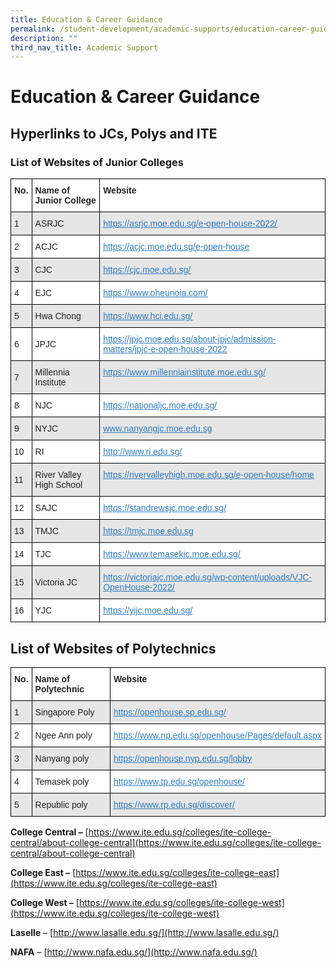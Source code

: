 ```yaml
---
title: Education & Career Guidance
permalink: /student-development/academic-supports/education-career-guidance/
description: ""
third_nav_title: Academic Support
---
```

Education & Career Guidance
===========================

**Hyperlinks to JCs, Polys and ITE**
------------------------------------

### **List of Websites of Junior Colleges**


<table style="border-collapse:collapse;border-spacing:0" class="tg"><thead><tr><th style="background-color:#FFF;border-color:black;border-style:solid;border-width:1px;color:#222;font-family:Arial, sans-serif;font-size:14px;font-weight:bold;overflow:hidden;padding:10px 5px;text-align:left;vertical-align:top;word-break:normal"><span style="font-weight:bold">No.</span></th><th style="background-color:#FFF;border-color:black;border-style:solid;border-width:1px;color:#222;font-family:Arial, sans-serif;font-size:14px;font-weight:bold;overflow:hidden;padding:10px 5px;text-align:left;vertical-align:top;word-break:normal"><span style="font-weight:bold">Name of Junior College</span></th><th style="background-color:#FFF;border-color:black;border-style:solid;border-width:1px;color:#222;font-family:Arial, sans-serif;font-size:14px;font-weight:bold;overflow:hidden;padding:10px 5px;text-align:left;vertical-align:top;word-break:normal"><span style="font-weight:bold">Website</span></th></tr></thead><tbody><tr><td style="background-color:#E6E6E6;border-color:black;border-style:solid;border-width:1px;color:#222;font-family:Arial, sans-serif;font-size:14px;overflow:hidden;padding:10px 5px;text-align:left;vertical-align:middle;word-break:normal">1</td><td style="background-color:#E6E6E6;border-color:black;border-style:solid;border-width:1px;color:#222;font-family:Arial, sans-serif;font-size:14px;overflow:hidden;padding:10px 5px;text-align:left;vertical-align:middle;word-break:normal">ASRJC</td><td style="background-color:#E6E6E6;border-color:black;border-style:solid;border-width:1px;color:#2F7CBF;font-family:Arial, sans-serif;font-size:14px;overflow:hidden;padding:10px 5px;text-align:left;text-decoration:underline;vertical-align:top;word-break:normal"><a href="https://asrjc.moe.edu.sg/e-open-house-2022/"><span style="text-decoration:underline;color:#2F7CBF;background-color:transparent">https://asrjc.moe.edu.sg/e-open-house-2022/</span></a></td></tr><tr><td style="background-color:#FFF;border-color:black;border-style:solid;border-width:1px;color:#222;font-family:Arial, sans-serif;font-size:14px;overflow:hidden;padding:10px 5px;text-align:left;vertical-align:middle;word-break:normal">2</td><td style="background-color:#FFF;border-color:black;border-style:solid;border-width:1px;color:#222;font-family:Arial, sans-serif;font-size:14px;overflow:hidden;padding:10px 5px;text-align:left;vertical-align:middle;word-break:normal">ACJC</td><td style="background-color:#FFF;border-color:black;border-style:solid;border-width:1px;color:#2F7CBF;font-family:Arial, sans-serif;font-size:14px;overflow:hidden;padding:10px 5px;text-align:left;text-decoration:underline;vertical-align:top;word-break:normal"><a href="https://acjc.moe.edu.sg/e-open-house"><span style="text-decoration:underline;color:#2F7CBF;background-color:transparent">https://acjc.moe.edu.sg/e-open-house</span></a></td></tr><tr><td style="background-color:#E6E6E6;border-color:black;border-style:solid;border-width:1px;color:#222;font-family:Arial, sans-serif;font-size:14px;overflow:hidden;padding:10px 5px;text-align:left;vertical-align:middle;word-break:normal">3</td><td style="background-color:#E6E6E6;border-color:black;border-style:solid;border-width:1px;color:#222;font-family:Arial, sans-serif;font-size:14px;overflow:hidden;padding:10px 5px;text-align:left;vertical-align:middle;word-break:normal">CJC</td><td style="background-color:#E6E6E6;border-color:black;border-style:solid;border-width:1px;color:#2F7CBF;font-family:Arial, sans-serif;font-size:14px;overflow:hidden;padding:10px 5px;text-align:left;text-decoration:underline;vertical-align:top;word-break:normal"><a href="https://cjc.moe.edu.sg/"><span style="text-decoration:underline;color:#2F7CBF;background-color:transparent">https://cjc.moe.edu.sg/</span></a></td></tr><tr><td style="background-color:#FFF;border-color:black;border-style:solid;border-width:1px;color:#222;font-family:Arial, sans-serif;font-size:14px;overflow:hidden;padding:10px 5px;text-align:left;vertical-align:middle;word-break:normal">4</td><td style="background-color:#FFF;border-color:black;border-style:solid;border-width:1px;color:#222;font-family:Arial, sans-serif;font-size:14px;overflow:hidden;padding:10px 5px;text-align:left;vertical-align:middle;word-break:normal">EJC</td><td style="background-color:#FFF;border-color:black;border-style:solid;border-width:1px;color:#2F7CBF;font-family:Arial, sans-serif;font-size:14px;overflow:hidden;padding:10px 5px;text-align:left;text-decoration:underline;vertical-align:top;word-break:normal"><a href="https://www.oheunoia.com/"><span style="text-decoration:underline;color:#2F7CBF;background-color:transparent">https://www.oheunoia.com/</span></a></td></tr><tr><td style="background-color:#E6E6E6;border-color:black;border-style:solid;border-width:1px;color:#222;font-family:Arial, sans-serif;font-size:14px;overflow:hidden;padding:10px 5px;text-align:left;vertical-align:middle;word-break:normal">5</td><td style="background-color:#E6E6E6;border-color:black;border-style:solid;border-width:1px;color:#222;font-family:Arial, sans-serif;font-size:14px;overflow:hidden;padding:10px 5px;text-align:left;vertical-align:middle;word-break:normal">Hwa Chong</td><td style="background-color:#E6E6E6;border-color:black;border-style:solid;border-width:1px;color:#2F7CBF;font-family:Arial, sans-serif;font-size:14px;overflow:hidden;padding:10px 5px;text-align:left;text-decoration:underline;vertical-align:top;word-break:normal"><a href="https://www.hci.edu.sg/"><span style="text-decoration:underline;color:#2F7CBF;background-color:transparent">https://www.hci.edu.sg/</span></a></td></tr><tr><td style="background-color:#FFF;border-color:black;border-style:solid;border-width:1px;color:#222;font-family:Arial, sans-serif;font-size:14px;overflow:hidden;padding:10px 5px;text-align:left;vertical-align:middle;word-break:normal">6</td><td style="background-color:#FFF;border-color:black;border-style:solid;border-width:1px;color:#222;font-family:Arial, sans-serif;font-size:14px;overflow:hidden;padding:10px 5px;text-align:left;vertical-align:middle;word-break:normal">JPJC</td><td style="background-color:#FFF;border-color:black;border-style:solid;border-width:1px;color:#2F7CBF;font-family:Arial, sans-serif;font-size:14px;overflow:hidden;padding:10px 5px;text-align:left;text-decoration:underline;vertical-align:top;word-break:normal"><a href="https://jpjc.moe.edu.sg/about-jpjc/admission-matters/jpjc-e-open-house-2022"><span style="text-decoration:underline;color:#2F7CBF;background-color:transparent">https://jpjc.moe.edu.sg/about-jpjc/admission-matters/jpjc-e-open-house-2022</span></a></td></tr><tr><td style="background-color:#E6E6E6;border-color:black;border-style:solid;border-width:1px;color:#222;font-family:Arial, sans-serif;font-size:14px;overflow:hidden;padding:10px 5px;text-align:left;vertical-align:middle;word-break:normal">7</td><td style="background-color:#E6E6E6;border-color:black;border-style:solid;border-width:1px;color:#222;font-family:Arial, sans-serif;font-size:14px;overflow:hidden;padding:10px 5px;text-align:left;vertical-align:middle;word-break:normal">Millennia Institute</td><td style="background-color:#E6E6E6;border-color:black;border-style:solid;border-width:1px;color:#2F7CBF;font-family:Arial, sans-serif;font-size:14px;overflow:hidden;padding:10px 5px;text-align:left;text-decoration:underline;vertical-align:top;word-break:normal"><a href="https://www.millenniainstitute.moe.edu.sg/"><span style="text-decoration:underline;color:#2F7CBF;background-color:transparent">https://www.millenniainstitute.moe.edu.sg/</span></a></td></tr><tr><td style="background-color:#FFF;border-color:black;border-style:solid;border-width:1px;color:#222;font-family:Arial, sans-serif;font-size:14px;overflow:hidden;padding:10px 5px;text-align:left;vertical-align:middle;word-break:normal">8</td><td style="background-color:#FFF;border-color:black;border-style:solid;border-width:1px;color:#222;font-family:Arial, sans-serif;font-size:14px;overflow:hidden;padding:10px 5px;text-align:left;vertical-align:middle;word-break:normal">NJC</td><td style="background-color:#FFF;border-color:black;border-style:solid;border-width:1px;color:#2F7CBF;font-family:Arial, sans-serif;font-size:14px;overflow:hidden;padding:10px 5px;text-align:left;text-decoration:underline;vertical-align:top;word-break:normal"><a href="https://www.millenniainstitute.moe.edu.sg/"><span style="text-decoration:underline;color:#2F7CBF;background-color:transparent">https://nationaljc.moe.edu.sg/</span></a></td></tr><tr><td style="background-color:#E6E6E6;border-color:black;border-style:solid;border-width:1px;color:#222;font-family:Arial, sans-serif;font-size:14px;overflow:hidden;padding:10px 5px;text-align:left;vertical-align:middle;word-break:normal">9</td><td style="background-color:#E6E6E6;border-color:black;border-style:solid;border-width:1px;color:#222;font-family:Arial, sans-serif;font-size:14px;overflow:hidden;padding:10px 5px;text-align:left;vertical-align:middle;word-break:normal">NYJC</td><td style="background-color:#E6E6E6;border-color:black;border-style:solid;border-width:1px;color:#2F7CBF;font-family:Arial, sans-serif;font-size:14px;overflow:hidden;padding:10px 5px;text-align:left;text-decoration:underline;vertical-align:top;word-break:normal"><a href="http://www.nanyangjc.moe.edu.sg/"><span style="text-decoration:underline;color:#2F7CBF;background-color:transparent">www.nanyangjc.moe.edu.sg</span></a></td></tr><tr><td style="background-color:#FFF;border-color:black;border-style:solid;border-width:1px;color:#222;font-family:Arial, sans-serif;font-size:14px;overflow:hidden;padding:10px 5px;text-align:left;vertical-align:middle;word-break:normal">10</td><td style="background-color:#FFF;border-color:black;border-style:solid;border-width:1px;color:#222;font-family:Arial, sans-serif;font-size:14px;overflow:hidden;padding:10px 5px;text-align:left;vertical-align:middle;word-break:normal">RI</td><td style="background-color:#FFF;border-color:black;border-style:solid;border-width:1px;color:#2F7CBF;font-family:Arial, sans-serif;font-size:14px;overflow:hidden;padding:10px 5px;text-align:left;text-decoration:underline;vertical-align:top;word-break:normal"><a href="http://www.ri.edu.sg/"><span style="text-decoration:underline;color:#2F7CBF;background-color:transparent">http://www.ri.edu.sg/</span></a></td></tr><tr><td style="background-color:#E6E6E6;border-color:black;border-style:solid;border-width:1px;color:#222;font-family:Arial, sans-serif;font-size:14px;overflow:hidden;padding:10px 5px;text-align:left;vertical-align:middle;word-break:normal">11</td><td style="background-color:#E6E6E6;border-color:black;border-style:solid;border-width:1px;color:#222;font-family:Arial, sans-serif;font-size:14px;overflow:hidden;padding:10px 5px;text-align:left;vertical-align:middle;word-break:normal">River Valley High School</td><td style="background-color:#E6E6E6;border-color:black;border-style:solid;border-width:1px;color:#2F7CBF;font-family:Arial, sans-serif;font-size:14px;overflow:hidden;padding:10px 5px;text-align:left;text-decoration:underline;vertical-align:top;word-break:normal"><a href="https://rivervalleyhigh.moe.edu.sg/e-open-house/home"><span style="text-decoration:underline;color:#2F7CBF;background-color:transparent">https://rivervalleyhigh.moe.edu.sg/e-open-house/home</span></a></td></tr><tr><td style="background-color:#FFF;border-color:black;border-style:solid;border-width:1px;color:#222;font-family:Arial, sans-serif;font-size:14px;overflow:hidden;padding:10px 5px;text-align:left;vertical-align:middle;word-break:normal">12</td><td style="background-color:#FFF;border-color:black;border-style:solid;border-width:1px;color:#222;font-family:Arial, sans-serif;font-size:14px;overflow:hidden;padding:10px 5px;text-align:left;vertical-align:middle;word-break:normal">SAJC</td><td style="background-color:#FFF;border-color:black;border-style:solid;border-width:1px;color:#2F7CBF;font-family:Arial, sans-serif;font-size:14px;overflow:hidden;padding:10px 5px;text-align:left;text-decoration:underline;vertical-align:top;word-break:normal"><a href="https://standrewsjc.moe.edu.sg/"><span style="text-decoration:underline;color:#2F7CBF;background-color:transparent">https://standrewsjc.moe.edu.sg/</span></a></td></tr><tr><td style="background-color:#E6E6E6;border-color:black;border-style:solid;border-width:1px;color:#222;font-family:Arial, sans-serif;font-size:14px;overflow:hidden;padding:10px 5px;text-align:left;vertical-align:middle;word-break:normal">13</td><td style="background-color:#E6E6E6;border-color:black;border-style:solid;border-width:1px;color:#222;font-family:Arial, sans-serif;font-size:14px;overflow:hidden;padding:10px 5px;text-align:left;vertical-align:middle;word-break:normal">TMJC</td><td style="background-color:#E6E6E6;border-color:black;border-style:solid;border-width:1px;color:#2F7CBF;font-family:Arial, sans-serif;font-size:14px;overflow:hidden;padding:10px 5px;text-align:left;text-decoration:underline;vertical-align:top;word-break:normal"><a href="https://tmjc.moe.edu.sg/"><span style="text-decoration:underline;color:#2F7CBF;background-color:transparent">https://</span></a><a href="https://standrewsjc.moe.edu.sg/"><span style="text-decoration:underline;color:#2F7CBF;background-color:transparent">tmjc.moe.edu.sg</span></a></td></tr><tr><td style="background-color:#FFF;border-color:black;border-style:solid;border-width:1px;color:#222;font-family:Arial, sans-serif;font-size:14px;overflow:hidden;padding:10px 5px;text-align:left;vertical-align:middle;word-break:normal">14</td><td style="background-color:#FFF;border-color:black;border-style:solid;border-width:1px;color:#222;font-family:Arial, sans-serif;font-size:14px;overflow:hidden;padding:10px 5px;text-align:left;vertical-align:middle;word-break:normal">TJC</td><td style="background-color:#FFF;border-color:black;border-style:solid;border-width:1px;color:#2F7CBF;font-family:Arial, sans-serif;font-size:14px;overflow:hidden;padding:10px 5px;text-align:left;text-decoration:underline;vertical-align:top;word-break:normal"><a href="https://www.temasekjc.moe.edu.sg/"><span style="text-decoration:underline;color:#2F7CBF;background-color:transparent">https://www.temasekjc.moe.edu.sg/</span></a></td></tr><tr><td style="background-color:#E6E6E6;border-color:black;border-style:solid;border-width:1px;color:#222;font-family:Arial, sans-serif;font-size:14px;overflow:hidden;padding:10px 5px;text-align:left;vertical-align:middle;word-break:normal">15</td><td style="background-color:#E6E6E6;border-color:black;border-style:solid;border-width:1px;color:#222;font-family:Arial, sans-serif;font-size:14px;overflow:hidden;padding:10px 5px;text-align:left;vertical-align:middle;word-break:normal">Victoria JC</td><td style="background-color:#E6E6E6;border-color:black;border-style:solid;border-width:1px;color:#2F7CBF;font-family:Arial, sans-serif;font-size:14px;overflow:hidden;padding:10px 5px;text-align:left;text-decoration:underline;vertical-align:top;word-break:normal"><a href="https://victoriajc.moe.edu.sg/wp-content/uploads/VJC-OpenHouse-2022/"><span style="text-decoration:underline;color:#2F7CBF;background-color:transparent">https://victoriajc.moe.edu.sg/wp-content/uploads/VJC-OpenHouse-2022/</span></a></td></tr><tr><td style="background-color:#FFF;border-color:black;border-style:solid;border-width:1px;color:#222;font-family:Arial, sans-serif;font-size:14px;overflow:hidden;padding:10px 5px;text-align:left;vertical-align:middle;word-break:normal">16</td><td style="background-color:#FFF;border-color:black;border-style:solid;border-width:1px;color:#222;font-family:Arial, sans-serif;font-size:14px;overflow:hidden;padding:10px 5px;text-align:left;vertical-align:middle;word-break:normal">YJC</td><td style="background-color:#FFF;border-color:black;border-style:solid;border-width:1px;color:#2F7CBF;font-family:Arial, sans-serif;font-size:14px;overflow:hidden;padding:10px 5px;text-align:left;text-decoration:underline;vertical-align:top;word-break:normal"><a href="https://yijc.moe.edu.sg/"><span style="text-decoration:underline;color:#2F7CBF;background-color:transparent">https://yijc.moe.edu.sg</span></a>/</td></tr></tbody></table>


**List of Websites of Polytechnics**
------------------------------------

<table style="border-collapse:collapse;border-spacing:0" class="tg"><thead><tr><th style="background-color:#FFF;border-color:black;border-style:solid;border-width:1px;color:#222;font-family:Arial, sans-serif;font-size:14px;font-weight:bold;overflow:hidden;padding:10px 5px;text-align:left;vertical-align:top;word-break:normal"><span style="font-weight:bold">No.</span></th><th style="background-color:#FFF;border-color:black;border-style:solid;border-width:1px;color:#222;font-family:Arial, sans-serif;font-size:14px;font-weight:bold;overflow:hidden;padding:10px 5px;text-align:left;vertical-align:top;word-break:normal"><span style="font-weight:bold">Name of Polytechnic</span></th><th style="background-color:#FFF;border-color:black;border-style:solid;border-width:1px;color:#222;font-family:Arial, sans-serif;font-size:14px;font-weight:bold;overflow:hidden;padding:10px 5px;text-align:left;vertical-align:top;word-break:normal"><span style="font-weight:bold">Website</span></th></tr></thead><tbody><tr><td style="background-color:#E6E6E6;border-color:black;border-style:solid;border-width:1px;color:#222;font-family:Arial, sans-serif;font-size:14px;overflow:hidden;padding:10px 5px;text-align:left;vertical-align:middle;word-break:normal">1</td><td style="background-color:#E6E6E6;border-color:black;border-style:solid;border-width:1px;color:#222;font-family:Arial, sans-serif;font-size:14px;overflow:hidden;padding:10px 5px;text-align:left;vertical-align:middle;word-break:normal">Singapore Poly</td><td style="background-color:#E6E6E6;border-color:black;border-style:solid;border-width:1px;color:#2F7CBF;font-family:Arial, sans-serif;font-size:14px;overflow:hidden;padding:10px 5px;text-align:left;text-decoration:underline;vertical-align:top;word-break:normal"><a href="https://openhouse.sp.edu.sg/"><span style="text-decoration:underline;color:#2F7CBF;background-color:transparent">https://openhouse.sp.edu.sg/</span></a></td></tr><tr><td style="background-color:#FFF;border-color:black;border-style:solid;border-width:1px;color:#222;font-family:Arial, sans-serif;font-size:14px;overflow:hidden;padding:10px 5px;text-align:left;vertical-align:middle;word-break:normal">2</td><td style="background-color:#FFF;border-color:black;border-style:solid;border-width:1px;color:#222;font-family:Arial, sans-serif;font-size:14px;overflow:hidden;padding:10px 5px;text-align:left;vertical-align:middle;word-break:normal">Ngee Ann poly</td><td style="background-color:#FFF;border-color:black;border-style:solid;border-width:1px;color:#2F7CBF;font-family:Arial, sans-serif;font-size:14px;overflow:hidden;padding:10px 5px;text-align:left;text-decoration:underline;vertical-align:top;word-break:normal"><a href="https://www.np.edu.sg/openhouse/Pages/default.aspx"><span style="text-decoration:underline;color:#2F7CBF;background-color:transparent">https://www.np.edu.sg/openhouse/Pages/default.aspx</span></a></td></tr><tr><td style="background-color:#E6E6E6;border-color:black;border-style:solid;border-width:1px;color:#222;font-family:Arial, sans-serif;font-size:14px;overflow:hidden;padding:10px 5px;text-align:left;vertical-align:middle;word-break:normal">3</td><td style="background-color:#E6E6E6;border-color:black;border-style:solid;border-width:1px;color:#222;font-family:Arial, sans-serif;font-size:14px;overflow:hidden;padding:10px 5px;text-align:left;vertical-align:middle;word-break:normal">Nanyang poly</td><td style="background-color:#E6E6E6;border-color:black;border-style:solid;border-width:1px;color:#2F7CBF;font-family:Arial, sans-serif;font-size:14px;overflow:hidden;padding:10px 5px;text-align:left;text-decoration:underline;vertical-align:top;word-break:normal"><a href="https://openhouse.nyp.edu.sg/lobby"><span style="text-decoration:underline;color:#2F7CBF;background-color:transparent">https://openhouse.nyp.edu.sg/lobby</span></a></td></tr><tr><td style="background-color:#FFF;border-color:black;border-style:solid;border-width:1px;color:#222;font-family:Arial, sans-serif;font-size:14px;overflow:hidden;padding:10px 5px;text-align:left;vertical-align:middle;word-break:normal">4</td><td style="background-color:#FFF;border-color:black;border-style:solid;border-width:1px;color:#222;font-family:Arial, sans-serif;font-size:14px;overflow:hidden;padding:10px 5px;text-align:left;vertical-align:middle;word-break:normal">Temasek poly</td><td style="background-color:#FFF;border-color:black;border-style:solid;border-width:1px;color:#2F7CBF;font-family:Arial, sans-serif;font-size:14px;overflow:hidden;padding:10px 5px;text-align:left;text-decoration:underline;vertical-align:top;word-break:normal"><a href="https://www.tp.edu.sg/openhouse/"><span style="text-decoration:underline;color:#2F7CBF;background-color:transparent">https://www.tp.edu.sg/openhouse/</span></a></td></tr><tr><td style="background-color:#E6E6E6;border-color:black;border-style:solid;border-width:1px;color:#222;font-family:Arial, sans-serif;font-size:14px;overflow:hidden;padding:10px 5px;text-align:left;vertical-align:middle;word-break:normal">5</td><td style="background-color:#E6E6E6;border-color:black;border-style:solid;border-width:1px;color:#222;font-family:Arial, sans-serif;font-size:14px;overflow:hidden;padding:10px 5px;text-align:left;vertical-align:middle;word-break:normal">Republic poly</td><td style="background-color:#E6E6E6;border-color:black;border-style:solid;border-width:1px;color:#2F7CBF;font-family:Arial, sans-serif;font-size:14px;overflow:hidden;padding:10px 5px;text-align:left;text-decoration:underline;vertical-align:top;word-break:normal"><a href="https://www.rp.edu.sg/discover/"><span style="text-decoration:underline;color:#2F7CBF;background-color:transparent">https://www.rp.edu.sg/discover/</span></a></td></tr></tbody></table>


**College Central –** [https://www.ite.edu.sg/colleges/ite-college-central/about-college-central](https://www.ite.edu.sg/colleges/ite-college-central/about-college-central)

**College East –** [https://www.ite.edu.sg/colleges/ite-college-east](https://www.ite.edu.sg/colleges/ite-college-east)

**College West –** [https://www.ite.edu.sg/colleges/ite-college-west](https://www.ite.edu.sg/colleges/ite-college-west)

**Laselle** – [http://www.lasalle.edu.sg/](http://www.lasalle.edu.sg/)

**NAFA** – [http://www.nafa.edu.sg/](http://www.nafa.edu.sg/)